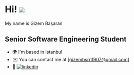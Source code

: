 # Hi! ![](https://user-images.githubusercontent.com/18350557/176309783-0785949b-9127-417c-8b55-ab5a4333674e.gif)

<!-- ![Pj4t](https://user-images.githubusercontent.com/66382514/202264348-6547067a-842a-4ae1-99d0-13ab0f1d01cd.gif) --> My name is Gizem Başaran

Senior Software Engineering Student
------------------------------------

* 🌍  I'm based in Istanbul
* ✉️  You can contact me at [gizembsrn1907@gmail.com]
* 🚀  [![linkedin](https://img.shields.io/badge/Linkedin-000000?style=for-the-badge&logo=Linkedin&logoColor=white)](https://www.linkedin.com/in/gizem-b-900506171/)


